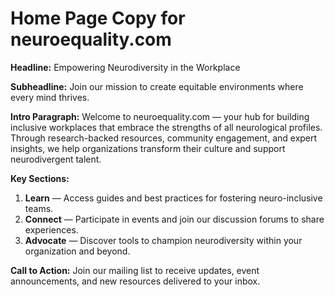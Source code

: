 # Home Page Copy for neuroequality.com

**Headline:** Empowering Neurodiversity in the Workplace

**Subheadline:** Join our mission to create equitable environments where every mind thrives.

**Intro Paragraph:**
Welcome to neuroequality.com — your hub for building inclusive workplaces that embrace the strengths of all neurological profiles. Through research-backed resources, community engagement, and expert insights, we help organizations transform their culture and support neurodivergent talent.

**Key Sections:**
1. **Learn** — Access guides and best practices for fostering neuro-inclusive teams.
2. **Connect** — Participate in events and join our discussion forums to share experiences.
3. **Advocate** — Discover tools to champion neurodiversity within your organization and beyond.

**Call to Action:**
Join our mailing list to receive updates, event announcements, and new resources delivered to your inbox.
